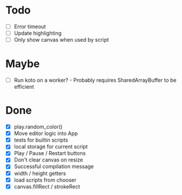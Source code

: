 # Todo
- [ ] Error timeout
- [ ] Update highlighting
- [ ] Only show canvas when used by script

# Maybe
- [ ] Run koto on a worker?
      - Probably requires SharedArrayBuffer to be efficient

# Done
- [x] play.random_color()
- [x] Move editor logic into App
- [x] tests for builtin scripts
- [x] local storage for current script
- [x] Play / Pause / Restart buttons
- [x] Don't clear canvas on resize
- [x] Successful compilation message
- [x] width / height getters
- [x] load scripts from chooser
- [x] canvas.fillRect / strokeRect
